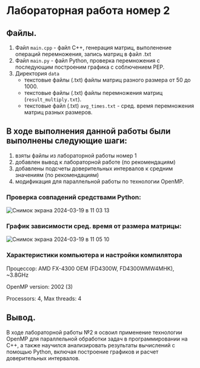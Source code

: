 # Лабораторная работа номер 2

## Файлы.

1. Файл `main.cpp` - файл C++, генерация матриц, выполенение операций перемножения, запись матриц в файл .txt
2. Файл `main.py` - файл Python, проверка перемножения с последующим построеним графика с соблючением PEP.
3. Директория `data`
    - текстовые файлы (.txt) файлы матриц разного размера от 50 до 1000.
    - текстовые файлы (.txt) файлы перемножения матриц (`result_multiply.txt`).
    - текстовые файл (.txt) `avg_times.txt` - сред. время перемножения матриц разных размеров.
        
## В ходе выполнения данной работы были выполнены следующие шаги:

1. взяты файлы из лабораторной работы номер 1
2. добавлен вывод к лабораторной работе (по рекомендациям)
3. добавлены подсчеты доверительных интервалов к средним значениям (по рекомендациям)
4. модификация для параллельной работы по технологии OpenMP.

### Проверка совпадений средствами Python:
![Снимок экрана 2024-03-19 в 11 03 13](https://github.com/Santas7/pprog/assets/86359412/d4945270-8ee6-47ab-b5f8-85a557672022)


### График зависимости сред. время от размера матрицы:
![Снимок экрана 2024-03-19 в 11 05 10](https://github.com/Santas7/pprog/assets/86359412/fd4f52b5-d590-419a-9398-598d23f3d6a6)

### Характеристики компьютера и настройки компилятора
Процессор: AMD FX-4300 OEM (FD4300W, FD4300WMW4MHK), ~3.8GHz

OpenMP version: 2002 (3)

Processors: 4, Max threads: 4

## Вывод.
В ходе лабораторной работы №2 я освоил применение технологии OpenMP для параллельной обработки задач в программировании на C++, а также научился анализировать результаты вычислений с помощью Python, включая построение графиков и расчет доверительных интервалов.





